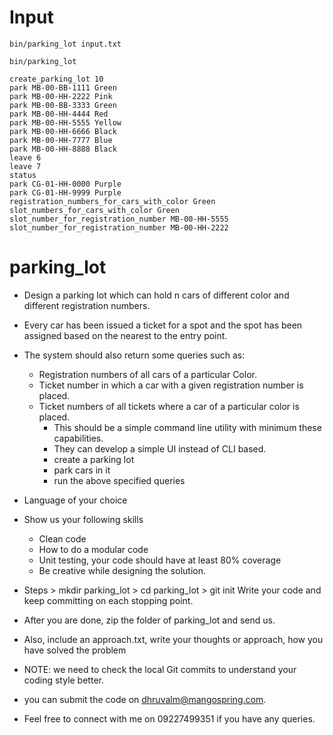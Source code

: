 # Input
````
bin/parking_lot input.txt
````

````
bin/parking_lot

create_parking_lot 10
park MB-00-BB-1111 Green
park MB-00-HH-2222 Pink
park MB-00-BB-3333 Green
park MB-00-HH-4444 Red
park MB-00-HH-5555 Yellow
park MB-00-HH-6666 Black
park MB-00-HH-7777 Blue
park MB-00-HH-8888 Black
leave 6
leave 7
status
park CG-01-HH-0000 Purple
park CG-01-HH-9999 Purple
registration_numbers_for_cars_with_color Green
slot_numbers_for_cars_with_color Green
slot_number_for_registration_number MB-00-HH-5555
slot_number_for_registration_number MB-00-HH-2222
````


# parking_lot

-  Design a parking lot which can hold n cars of different color and different registration numbers.
-  Every car has been issued a ticket for a spot and the spot has been assigned based on the nearest to the entry point.
-  The system should also return some queries such as:
    * Registration numbers of all cars of a particular Color.
    * Ticket number in which a car with a given registration number is placed.
    * Ticket numbers of all tickets where a car of a particular color is placed.
        - This should be a simple command line utility with minimum these capabilities.
        - They can develop a simple UI instead of CLI based.
        - create a parking lot
        - park cars in it
        - run the above specified queries


- Language of your choice
- Show us your following skills
    - Clean code
    - How to do a modular code
    - Unit testing, your code should have at least 80% coverage
    - Be creative while designing the solution.


- Steps > mkdir parking_lot > cd parking_lot > git init Write your code and keep committing on each stopping point.
- After you are done, zip the folder of parking_lot and send us.
- Also, include an approach.txt, write your thoughts or approach, how you have solved the problem
- NOTE: we need to check the local Git commits to understand your coding style better.
- you can submit the code on dhruvalm@mangospring.com.
- Feel free to connect with me on 09227499351 if you have any queries.

